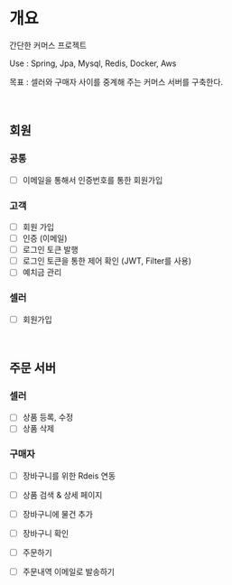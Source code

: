 # 개요
간단한 커머스 프로젝트

Use : Spring, Jpa, Mysql, Redis, Docker, Aws

목표 : 셀러와 구매자 사이를 중계해 주는 커머스 서버를 구축한다. 

<br>

## 회원
### 공통
- [ ] 이메일을 통해서 인증번호를 통한 회원가입

### 고객
- [ ] 회원 가입
- [ ] 인증 (이메일)
- [ ] 로그인 토큰 발행
- [ ] 로그인 토큰을 통한 제어 확인 (JWT, Filter를 사용)
- [ ] 예치금 관리

### 셀러
- [ ] 회원가입

<br>

## 주문 서버

### 셀러
- [ ] 상품 등록, 수정
- [ ] 상품 삭제

### 구매자
- [ ] 장바구니를 위한 Rdeis 연동
- [ ] 상품 검색 & 상세 페이지
- [ ] 장바구니에 물건 추가
- [ ] 장바구니 확인
- [ ] 주문하기
- [ ] 주문내역 이메일로 발송하기

